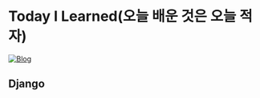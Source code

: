 
# Today I Learned(오늘 배운 것은 오늘 적자)
[![Blog](https://blog.naver.com/wldudwldhd)](https://blog.naver.com/wldudwldhd)

## Django

